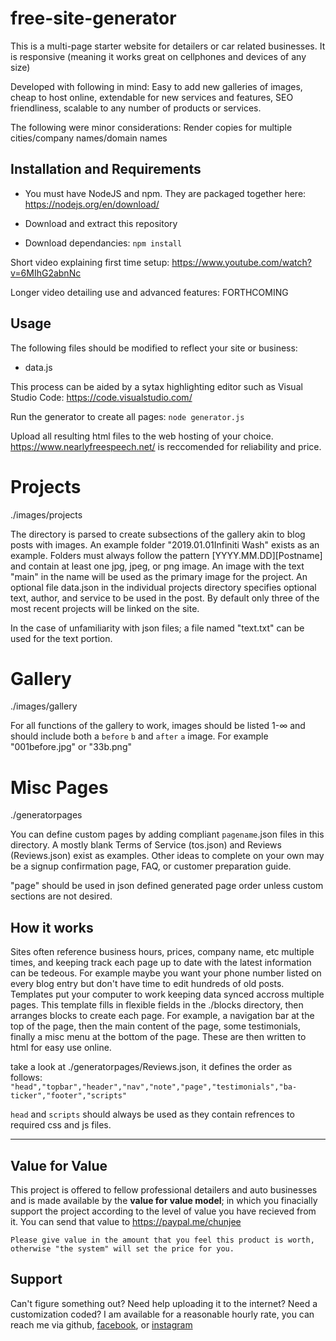 # free-site-generator
This is a multi-page starter website for detailers or car related businesses. It is responsive (meaning it works great on cellphones and devices of any size)

Developed with following in mind: Easy to add new galleries of images, cheap to host online, extendable for new services and features, SEO friendliness, scalable to any number of products or services.

The following were minor considerations: Render copies for multiple cities/company names/domain names

## Installation and Requirements

- You must have NodeJS and npm. They are packaged together here: https://nodejs.org/en/download/

- Download and extract this repository

- Download dependancies: `npm install`

Short video explaining first time setup: https://www.youtube.com/watch?v=6MIhG2abnNc

Longer video detailing use and advanced features: FORTHCOMING

## Usage

The following files should be modified to reflect your site or business:

- data.js

This process can be aided by a sytax highlighting editor such as Visual Studio Code: https://code.visualstudio.com/

Run the generator to create all pages: `node generator.js`

Upload all resulting html files to the web hosting of your choice. https://www.nearlyfreespeech.net/ is reccomended for reliability and price.



# Projects
./images/projects

The directory is parsed to create subsections of the gallery akin to blog posts with images. An example folder "2019.01.01Infiniti Wash" exists as an example. Folders must always follow the pattern [YYYY.MM.DD][Postname] and contain at least one jpg, jpeg, or png image. An image with the text "main" in the name will be used as the primary image for the project.
An optional file data.json in the individual projects directory specifies optional text, author, and service to be used in the post. By default only three of the most recent projects will be linked on the site.

In the case of unfamiliarity with json files; a file named "text.txt" can be used for the text portion.

# Gallery
./images/gallery

For all functions of the gallery to work, images should be listed 1-∞ and should include both a `before` `b` and `after` `a` image. For example "001before.jpg" or "33b.png"

# Misc Pages
./generatorpages

You can define custom pages by adding compliant `pagename`.json files in this directory. A mostly blank Terms of Service (tos.json) and Reviews (Reviews.json) exist as examples. Other ideas to complete on your own may be a signup confirmation page, FAQ, or customer preparation guide.

"page" should be used in json defined generated page order unless custom sections are not desired.


## How it works

Sites often reference business hours, prices, company name, etc multiple times, and keeping track each page up to date with the latest information can be tedeous. For example maybe you want your phone number listed on every blog entry but don't have time to edit hundreds of old posts. Templates put your computer to work keeping data synced accross multiple pages. This template fills in flexible fields in the ./blocks directory, then arranges blocks to create each page. For example, a navigation bar at the top of the page, then the main content of the page, some testimonials, finally a misc menu at the bottom of the page. These are then written to html for easy use online.

take a look at ./generatorpages/Reviews.json, it defines the order as follows: `"head","topbar","header","nav","note","page","testimonials","ba-ticker","footer","scripts"`

`head` and `scripts` should always be used as they contain refrences to required css and js files.


------

## Value for Value

This project is offered to fellow professional detailers and auto businesses and is made available by the **value for value model**; in which you finacially support the project according to the level of value you have recieved from it. You can send that value to https://paypal.me/chunjee

```Please give value in the amount that you feel this product is worth, otherwise "the system" will set the price for you.```


## Support

Can't figure something out? Need help uploading it to the internet? Need a customization coded? I am available for a reasonable hourly rate, you can reach me via github, [facebook](https://www.facebook.com/shawnbrooker), or [instagram](https://www.instagram.com/shawn.brooker/)
